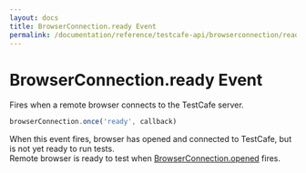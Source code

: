 ```yaml
---
layout: docs
title: BrowserConnection.ready Event
permalink: /documentation/reference/testcafe-api/browserconnection/ready.html
---
```

# BrowserConnection.ready Event

Fires when a remote browser connects to the TestCafe server.

```js
browserConnection.once('ready', callback)
```

When this event fires, browser has opened and connected to TestCafe, but is not yet ready to run tests.  
Remote browser is ready to test when [BrowserConnection.opened](opened.md) fires.
